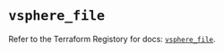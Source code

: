 # `vsphere_file`

Refer to the Terraform Registory for docs: [`vsphere_file`](https://registry.terraform.io/providers/hashicorp/vsphere/2.3.1/docs/resources/file).
